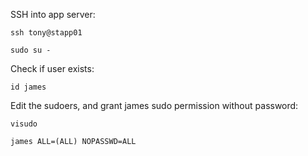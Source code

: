 SSH into app server:
```
ssh tony@stapp01
```

```
sudo su -
```

Check if user exists:
```
id james
``` 

Edit the sudoers, and grant james sudo permission without password:  
```
visudo
```

`` james ALL=(ALL) NOPASSWD=ALL ``